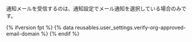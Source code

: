 通知メールを受信するのは、通知設定でメール通知を選択している場合のみです。

{% ifversion fpt %}
{% data reusables.user_settings.verify-org-approved-email-domain %}
{% endif %}
